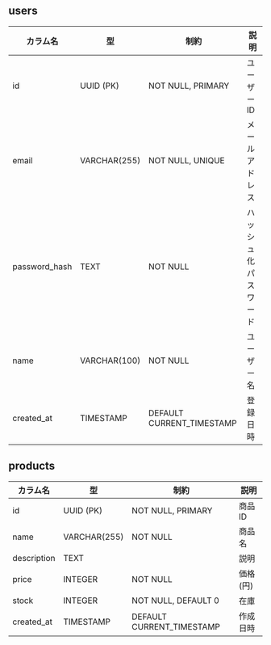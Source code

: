 ## users

| カラム名      | 型           | 制約                      | 説明                 |
| ------------- | ------------ | ------------------------- | -------------------- |
| id            | UUID (PK)    | NOT NULL, PRIMARY         | ユーザーID           |
| email         | VARCHAR(255) | NOT NULL, UNIQUE          | メールアドレス       |
| password_hash | TEXT         | NOT NULL                  | ハッシュ化パスワード |
| name          | VARCHAR(100) | NOT NULL                  | ユーザー名           |
| created_at    | TIMESTAMP    | DEFAULT CURRENT_TIMESTAMP | 登録日時             |

## products

| カラム名    | 型           | 制約                      | 説明      |
| ----------- | ------------ | ------------------------- | --------- |
| id          | UUID (PK)    | NOT NULL, PRIMARY         | 商品ID    |
| name        | VARCHAR(255) | NOT NULL                  | 商品名    |
| description | TEXT         |                           | 説明      |
| price       | INTEGER      | NOT NULL                  | 価格 (円) |
| stock       | INTEGER      | NOT NULL, DEFAULT 0       | 在庫      |
| created_at  | TIMESTAMP    | DEFAULT CURRENT_TIMESTAMP | 作成日時  |
